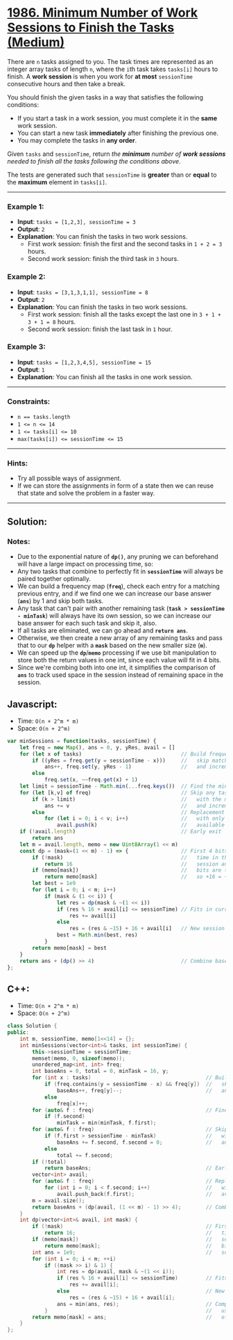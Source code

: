 # [1986. Minimum Number of Work Sessions to Finish the Tasks (Medium)](https://leetcode.com/problems/minimum-number-of-work-sessions-to-finish-the-tasks/)

There are `n` tasks assigned to you. The task times are represented as an integer array tasks of length `n`, where the `i`th task takes `tasks[i]` hours to finish. A **work session** is when you work for **at most** `sessionTime` consecutive hours and then take a break.

You should finish the given tasks in a way that satisfies the following conditions:
 - If you start a task in a work session, you must complete it in the **same** work session.
 - You can start a new task **immediately** after finishing the previous one.
 - You may complete the tasks in **any order**.

Given `tasks` and `sessionTime`, return _the **minimum** number of **work sessions** needed to finish all the tasks following the conditions above_.

The tests are generated such that `sessionTime` is **greater** than or **equal** to the **maximum** element in `tasks[i]`.

---
### Example 1:
 - **Input**: `tasks = [1,2,3], sessionTime = 3`
 - **Output**: `2`
 - **Explanation**: You can finish the tasks in two work sessions.
   - First work session: finish the first and the second tasks in `1 + 2 = 3` hours.
   - Second work session: finish the third task in `3` hours.

### Example 2:
 - **Input**: `tasks = [3,1,3,1,1], sessionTime = 8`
 - **Output**: `2`
 - **Explanation**: You can finish the tasks in two work sessions.
   - First work session: finish all the tasks except the last one in `3 + 1 + 3 + 1 = 8` hours.
   - Second work session: finish the last task in `1` hour.

### Example 3:
 - **Input**: `tasks = [1,2,3,4,5], sessionTime = 15`
 - **Output**: `1`
 - **Explanation**: You can finish all the tasks in one work session.

---
### Constraints:
 - `n == tasks.length`
 - `1 <= n <= 14`
 - `1 <= tasks[i] <= 10`
 - `max(tasks[i]) <= sessionTime <= 15`

---
### Hints:
 - Try all possible ways of assignment.
 - If we can store the assignments in form of a state then we can reuse that state and solve the problem in a faster way.

---
## Solution:
### Notes:
 - Due to the exponential nature of **`dp()`**, any pruning we can beforehand will have a large impact on processing time, so:
 - Any two tasks that combine to perfectly fit in **`sessionTime`** will always be paired together optimally.
 - We can build a frequency map (**`freq`**), check each entry for a matching previous entry, and if we find one we can increase our base answer (**`ans`**) by 1 and skip both tasks.
 - Any task that can't pair with another remaining task (**`task > sessionTime - minTask`**) will always have its own session, so we can increase our base answer for each such task and skip it, also.
 - If all tasks are eliminated, we can go ahead and **`return ans`**.
 - Otherwise, we then create a new array of any remaining tasks and pass that to our **`dp`** helper with a **`mask`** based on the new smaller size (**`m`**).
 - We can speed up the **`dp`**/**`memo`** processing if we use bit manipulation to store both the return values in one int, since each value will fit in 4 bits.
 - Since we're combing both into one int, it simplifies the comparison of **`ans`** to track used space in the session instead of remaining space in the session.

## Javascript:
 - Time: `O(n + 2^m * m)`
 - Space: `O(n + 2^m)`

```js
var minSessions = function(tasks, sessionTime) {
    let freq = new Map(), ans = 0, y, yRes, avail = []
    for (let x of tasks)                                // Build frequency map,
        if ((yRes = freq.get(y = sessionTime - x)))     //   skip matching pairs
            ans++, freq.set(y, yRes - 1)                //   and increment baseAns
        else
            freq.set(x, ~~freq.get(x) + 1)
    let limit = sessionTime - Math.min(...freq.keys())  // Find the min remaining task
    for (let [k,v] of freq)                             // Skip any task that can't fit
        if (k > limit)                                  //   with the min task
            ans += v                                    //   and increment baseAns
        else                                            // Replacement for tasks
            for (let i = 0; i < v; i++)                 //   with only the remaining
                avail.push(k)                           //   available tasks
    if (!avail.length)                                  // Early exit
        return ans
    let m = avail.length, memo = new Uint8Array(1 << m)
    const dp = (mask=(1 << m) - 1) => {                 // First 4 bits are used
        if (!mask)                                      //   time in the current
            return 16                                   //   session and the next 4
        if (memo[mask])                                 //   bits are total sessions
            return memo[mask]                           //   so +16 = +1 total, etc.
        let best = 1e9
        for (let i = 0; i < m; i++)
            if (mask & (1 << i)) {
                let res = dp(mask & ~(1 << i))
                if (res % 16 + avail[i] <= sessionTime) // Fits in current session
                    res += avail[i]
                else
                    res = (res & ~15) + 16 + avail[i]   // New session
                best = Math.min(best, res)
            }
        return memo[mask] = best
    }
    return ans + (dp() >> 4)                            // Combine baseAns w/ dp result 
};
```

## C++:
 - Time: `O(n + 2^m * m)`
 - Space: `O(n + 2^m)`

```cpp
class Solution {
public:
    int m, sessionTime, memo[1<<14] = {};
    int minSessions(vector<int>& tasks, int sessionTime) {
        this->sessionTime = sessionTime;
        memset(memo, 0, sizeof(memo));
        unordered_map<int, int> freq;
        int baseAns = 0, total = 0, minTask = 16, y;
        for (int x : tasks)                                     // Build frequency map,
            if (freq.contains(y = sessionTime - x) && freq[y])  //   skip matching pairs
                baseAns++, freq[y]--;                           //   and increment baseAns
            else
                freq[x]++;
        for (auto& f : freq)                                    // Find the min remaining task
            if (f.second)
                minTask = min(minTask, f.first);
        for (auto& f : freq)                                    // Skip any task that can't fit
            if (f.first > sessionTime - minTask)                //   with the min task
                baseAns += f.second, f.second = 0;              //   and increment baseAns
            else
                total += f.second;
        if (!total)
            return baseAns;                                     // Early exit
        vector<int> avail;
        for (auto& f : freq)                                    // Replacement for tasks
            for (int i = 0; i < f.second; i++)                  //   with only the remaining
                avail.push_back(f.first);                       //   available tasks
        m = avail.size();
        return baseAns + (dp(avail, (1 << m) - 1) >> 4);        // Combine baseAns w/ dp result 
    }
    int dp(vector<int>& avail, int mask) {
        if (!mask)                                              // First 4 bits are used
            return 16;                                          //   time in the current
        if (memo[mask])                                         //   session and the next 4
            return memo[mask];                                  //   bits are total sessions
        int ans = 1e9;                                          //   so +16 = +1 total, etc.
        for (int i = 0; i < m; ++i)
            if ((mask >> i) & 1) {
                int res = dp(avail, mask & ~(1 << i));
                if (res % 16 + avail[i] <= sessionTime)         // Fits in current session
                    res += avail[i];
                else                                            // New session
                    res = (res & ~15) + 16 + avail[i];
                ans = min(ans, res);                            // Comparison simplified by
            }                                                   //   using used time instead
        return memo[mask] = ans;                                //   of remaining time
    }
};
```
